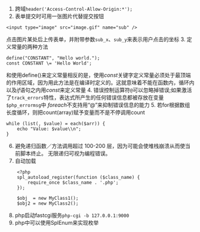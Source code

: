 1.  跨域`header('Access-Control-Allow-Origin:*');`
2. 表单提交时可用一张图片代替提交按钮
```
<input type="image" src="image.gif" name="sub" />
```
点击图片某处后上传表单，并附带参数`sub_x`、`sub_y`来表示用户点击的坐标
3. 定义常量的两种方法
```
define("CONSTANT", "Hello world.");
const CONSTANT \= 'Hello World';
```
和使用define()来定义常量相反的是，使用*const*关键字定义常量必须处于最顶端的作用区域，因为用此方法是在编译时定义的。这就意味着不能在函数内，循环内以及*if*语句之内用*const*来定义常量
4. 错误控制运算符`@`可以忽略掉错误;如果激活了`track_errors`特性，表达式所产生的任何错误信息都被存放在变量`$php_errormsg`中
*foreach*不支持用“@”来抑制错误信息的能力
5. 若for根据数组长度循环，则把count(array)赋予变量而不是不停调用count
```
while (list(, $value) = each($arr)) {  
    echo "Value: $value\\n";  
}
```
6. 避免递归函数／方法调用超过 100-200 层，因为可能会使堆栈崩溃从而使当前脚本终止。 无限递归可视为编程错误。
7. 自动加载
```
    <?php  
    spl_autoload_register(function ($class_name) {  
        require_once $class_name . '.php';  
    });  
      
    $obj  = new MyClass1();  
    $obj2 = new MyClass2();
```
8. php启动fastcgi服务`php-cgi -b 127.0.0.1:9000`
9. php中可以使用SplEnum来实现枚举